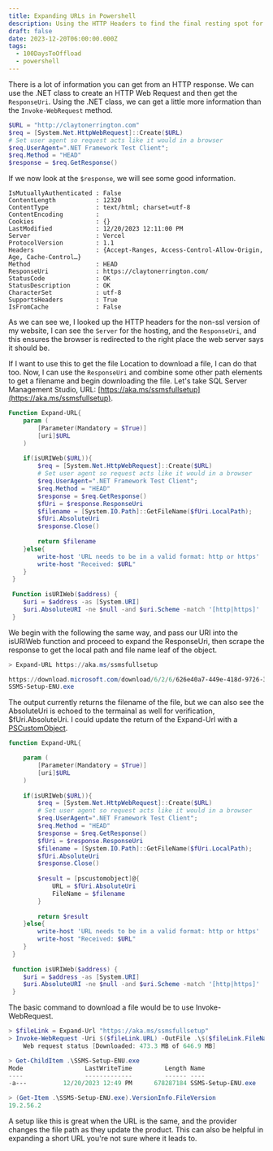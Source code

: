 ```yaml
---
title: Expanding URLs in Powershell
description: Using the HTTP Headers to find the final resting spot for a URI.
draft: false
date: 2023-12-20T06:00:00.000Z
tags:
  - 100DaysToOffload
  - powershell
---
```


There is a lot of information you can get from an HTTP response. We can use the .NET class to create an HTTP Web Request and then get the `ResponseUri`. Using the .NET class, we can get a little more information than the `Invoke-WebRequest` method.

```powershell
$URL = "http://claytonerrington.com"
$req = [System.Net.HttpWebRequest]::Create($URL)
# Set user agent so request acts like it would in a browser
$req.UserAgent=".NET Framework Test Client";
$req.Method = "HEAD"
$response = $req.GetResponse()
```

If we now look at the `$response`, we will see some good information.

```shell
IsMutuallyAuthenticated : False
ContentLength           : 12320
ContentType             : text/html; charset=utf-8
ContentEncoding         :
Cookies                 : {}
LastModified            : 12/20/2023 12:11:00 PM
Server                  : Vercel
ProtocolVersion         : 1.1
Headers                 : {Accept-Ranges, Access-Control-Allow-Origin, Age, Cache-Control…}
Method                  : HEAD
ResponseUri             : https://claytonerrington.com/
StatusCode              : OK
StatusDescription       : OK
CharacterSet            : utf-8
SupportsHeaders         : True
IsFromCache             : False
```

As we can see we, I looked up the HTTP headers for the non-ssl version of my website, I can see the `Server` for the hosting, and the `ResponseUri`, and this ensures the browser is redirected to the right place the web server says it should be.

If I want to use this to get the file Location to download a file, I can do that too. Now, I can use the `ResponseUri` and combine some other path elements to get a filename and begin downloading the file. Let's take SQL Server Management Studio, URL: [https://aka.ms/ssmsfullsetup](https://aka.ms/ssmsfullsetup).

```powershell
Function Expand-URL{
	param ( 
		[Parameter(Mandatory = $True)]
		[uri]$URL
	)
  
	if(isURIWeb($URL)){
		$req = [System.Net.HttpWebRequest]::Create($URL)
		# Set user agent so request acts like it would in a browser
		$req.UserAgent=".NET Framework Test Client";
		$req.Method = "HEAD"
		$response = $req.GetResponse()
		$fUri = $response.ResponseUri
		$filename = [System.IO.Path]::GetFileName($fUri.LocalPath);
		$fUri.AbsoluteUri
		$response.Close()
	
		return $filename
	}else{
		write-host 'URL needs to be in a valid format: http or https'
		write-host "Received: $URL"
	}
 }
  
 Function isURIWeb($address) {
	$uri = $address -as [System.URI]
	$uri.AbsoluteURI -ne $null -and $uri.Scheme -match '[http|https]'
 }
```

We begin with the following the same way, and pass our URI into the isURIWeb function and proceed to expand the ResponseUri, then scrape the response to get the local path and file name leaf of the object.

```powershell
> Expand-URL https://aka.ms/ssmsfullsetup

https://download.microsoft.com/download/6/2/6/626e40a7-449e-418d-9726-33b523a1e336/SSMS-Setup-ENU.exe
SSMS-Setup-ENU.exe
```

The output currently returns the filename of the file, but we can also see the AbsoluteUri is echoed to the termainal as well for verification, $fUri.AbsoluteUri. I could update the return of the Expand-Url with a [PSCustomObject](/blog/using-pscustomobjects/).

```powershell
function Expand-URL{

	param ( 
		[Parameter(Mandatory = $True)]
		[uri]$URL
	)
  
	if(isURIWeb($URL)){
		$req = [System.Net.HttpWebRequest]::Create($URL)
		# Set user agent so request acts like it would in a browser
		$req.UserAgent=".NET Framework Test Client";
		$req.Method = "HEAD"
		$response = $req.GetResponse()
		$fUri = $response.ResponseUri
		$filename = [System.IO.Path]::GetFileName($fUri.LocalPath);
		$fUri.AbsoluteUri
		$response.Close()
		
		$result = [pscustomobject]@{
			URL = $fUri.AbsoluteUri
			FileName = $filename
		}
		
		return $result
	}else{
		write-host 'URL needs to be in a valid format: http or https'
		write-host "Received: $URL"
	}
 }
  
 function isURIWeb($address) {
	$uri = $address -as [System.URI]
	$uri.AbsoluteURI -ne $null -and $uri.Scheme -match '[http|https]'
 }
```

The basic command to download a file would be to use Invoke-WebRequest.

```powershell
> $fileLink = Expand-Url "https://aka.ms/ssmsfullsetup"
> Invoke-WebRequest -Uri $($fileLink.URL) -OutFile .\$($fileLink.FileName)
    Web request status [Downloaded: 473.3 MB of 646.9 MB]

> Get-ChildItem .\SSMS-Setup-ENU.exe
Mode                 LastWriteTime         Length Name
----                 -------------         ------ ----
-a---          12/20/2023 12:49 PM      678287184 SSMS-Setup-ENU.exe

> (Get-Item .\SSMS-Setup-ENU.exe).VersionInfo.FileVersion
19.2.56.2
```

A setup like this is great when the URL is the same, and the provider changes the file path as they update the product. This can also be helpful in expanding a short URL you're not sure where it leads to.
